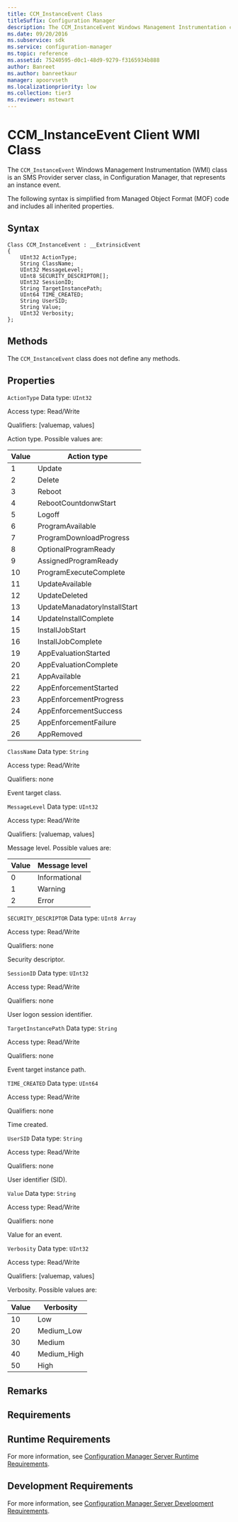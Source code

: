 ```yaml
---
title: CCM_InstanceEvent Class
titleSuffix: Configuration Manager
description: The CCM_InstanceEvent Windows Management Instrumentation class is an SMS Provider server class, in Configuration Manager, that represents an instance event.
ms.date: 09/20/2016
ms.subservice: sdk
ms.service: configuration-manager
ms.topic: reference
ms.assetid: 75240595-d0c1-48d9-9279-f3165934b888
author: Banreet
ms.author: banreetkaur
manager: apoorvseth
ms.localizationpriority: low
ms.collection: tier3
ms.reviewer: mstewart
---
```

# CCM_InstanceEvent Client WMI Class
The `CCM_InstanceEvent` Windows Management Instrumentation (WMI) class is an SMS Provider server class, in Configuration Manager, that represents an instance event.

 The following syntax is simplified from Managed Object Format (MOF) code and includes all inherited properties.

## Syntax

```
Class CCM_InstanceEvent : __ExtrinsicEvent
{
    UInt32 ActionType;
    String ClassName;
    UInt32 MessageLevel;
    UInt8 SECURITY_DESCRIPTOR[];
    UInt32 SessionID;
    String TargetInstancePath;
    UInt64 TIME_CREATED;
    String UserSID;
    String Value;
    UInt32 Verbosity;
};
```

## Methods
 The `CCM_InstanceEvent` class does not define any methods.

## Properties
 `ActionType`
 Data type: `UInt32`

 Access type: Read/Write

 Qualifiers: [valuemap, values]

 Action type. Possible values are:

|Value|Action type|
|-|-|
|1|Update|
|2|Delete|
|3|Reboot|
|4|RebootCountdonwStart|
|5|Logoff|
|6|ProgramAvailable|
|7|ProgramDownloadProgress|
|8|OptionalProgramReady|
|9|AssignedProgramReady|
|10|ProgramExecuteComplete|
|11|UpdateAvailable|
|12|UpdateDeleted|
|13|UpdateManadatoryInstallStart|
|14|UpdateInstallComplete|
|15|InstallJobStart|
|16|InstallJobComplete|
|19|AppEvaluationStarted|
|20|AppEvaluationComplete|
|21|AppAvailable|
|22|AppEnforcementStarted|
|23|AppEnforcementProgress|
|24|AppEnforcementSuccess|
|25|AppEnforcementFailure|
|26|AppRemoved|

 `ClassName`
 Data type: `String`

 Access type: Read/Write

 Qualifiers: none

 Event target class.

 `MessageLevel`
 Data type: `UInt32`

 Access type: Read/Write

 Qualifiers: [valuemap, values]

 Message level. Possible values are:

|Value|Message level|
|-|-|
|0|Informational|
|1|Warning|
|2|Error|

 `SECURITY_DESCRIPTOR`
 Data type: `UInt8 Array`

 Access type: Read/Write

 Qualifiers: none

 Security descriptor.

 `SessionID`
 Data type: `UInt32`

 Access type: Read/Write

 Qualifiers: none

 User logon session identifier.

 `TargetInstancePath`
 Data type: `String`

 Access type: Read/Write

 Qualifiers: none

 Event target instance path.

 `TIME_CREATED`
 Data type: `UInt64`

 Access type: Read/Write

 Qualifiers: none

 Time created.

 `UserSID`
 Data type: `String`

 Access type: Read/Write

 Qualifiers: none

 User identifier (SID).

 `Value`
 Data type: `String`

 Access type: Read/Write

 Qualifiers: none

 Value for an event.

 `Verbosity`
 Data type: `UInt32`

 Access type: Read/Write

 Qualifiers: [valuemap, values]

 Verbosity. Possible values are:

|Value|Verbosity|
|-|-|
|10|Low|
|20|Medium_Low|
|30|Medium|
|40|Medium_High|
|50|High|

## Remarks

## Requirements

## Runtime Requirements
 For more information, see [Configuration Manager Server Runtime Requirements](../../../../../develop/core/reqs/server-runtime-requirements.md).

## Development Requirements
 For more information, see [Configuration Manager Server Development Requirements](../../../../../develop/core/reqs/server-development-requirements.md).
